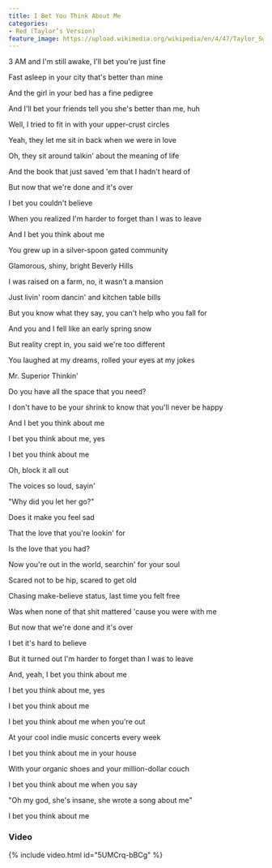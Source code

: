 ```yaml
---
title: I Bet You Think About Me
categories:
- Red (Taylor’s Version)
feature_image: https://upload.wikimedia.org/wikipedia/en/4/47/Taylor_Swift_-_Red_%28Taylor%27s_Version%29.png
--- 
```

3 AM and I'm still awake, I'll bet you're just fine

Fast asleep in your city that's better than mine

And the girl in your bed has a fine pedigree

And I'll bet your friends tell you she's better than me, huh

Well, I tried to fit in with your upper-crust circles

Yeah, they let me sit in back when we were in love

Oh, they sit around talkin' about the meaning of life

And the book that just saved 'em that I hadn't heard of

But now that we're done and it's over

I bet you couldn't believe

When you realized I'm harder to forget than I was to leave

And I bet you think about me

You grew up in a silver-spoon gated community

Glamorous, shiny, bright Beverly Hills

I was raised on a farm, no, it wasn't a mansion

Just livin' room dancin' and kitchen table bills

But you know what they say, you can't help who you fall for

And you and I fell like an early spring snow

But reality crept in, you said we're too different

You laughed at my dreams, rolled your eyes at my jokes

Mr. Superior Thinkin'

Do you have all the space that you need?

I don't have to be your shrink to know that you'll never be happy

And I bet you think about me

I bet you think about me, yes

I bet you think about me

Oh, block it all out

The voices so loud, sayin'

"Why did you let her go?"

Does it make you feel sad

That the love that you're lookin' for

Is the love that you had?

Now you're out in the world, searchin' for your soul

Scared not to be hip, scared to get old

Chasing make-believe status, last time you felt free

Was when none of that shit mattered 'cause you were with me

But now that we're done and it's over

I bet it's hard to believe

But it turned out I'm harder to forget than I was to leave

And, yeah, I bet you think about me

I bet you think about me, yes

I bet you think about me

I bet you think about me when you're out

At your cool indie music concerts every week

I bet you think about me in your house

With your organic shoes and your million-dollar couch

I bet you think about me when you say

"Oh my god, she's insane, she wrote a song about me"

I bet you think about me

### Video

{% include video.html id="5UMCrq-bBCg" %}



